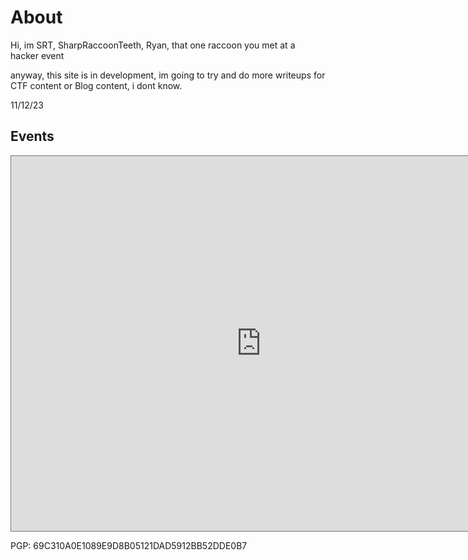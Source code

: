 # About

Hi, im SRT, SharpRaccoonTeeth, Ryan, that one raccoon you met at a hacker event 

anyway, this site is in development, im going to try and do more writeups for CTF content 
or Blog content, i dont know.

11/12/23 

## Events

<iframe src="https://calendar.google.com/calendar/embed?height=600&wkst=1&ctz=Europe%2FLondon&mode=AGENDA&showPrint=0&src=NmRjNmMxMWJkMjZkMDY5NDI4YzU1MmE5NGIwNWQzNTJiN2VkNDVmZGI4MWNjNzAyZjg1NDk0MWZjMzdkNDYzM0Bncm91cC5jYWxlbmRhci5nb29nbGUuY29t&color=%234285F4" style="border:solid 1px #777" width="800" height="600" frameborder="0" scrolling="no"></iframe>

PGP: 69C310A0E1089E9D8B05121DAD5912BB52DDE0B7